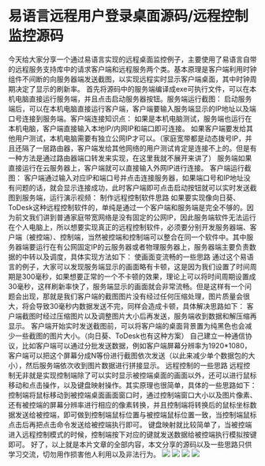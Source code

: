 # 易语言远程用户登录桌面源码/远程控制监控源码

今天给大家分享一个通过易语言实现的远程桌面监控例子，主要使用了易语言自带的远程服务支持库中的请求客户端和远程服务两个类。基本原理是客户端利用时钟组件不间断的向服务器端发送截图，以实现远程实时显示客户端桌面，其中时钟周期决定了显示的刷新率。 首先将源码中的服务端编译成exe可执行文件，可以在本机电脑直接运行服务端，并且点击启动服务器按钮。服务端运行截图：
启动服务端后，可以在本机电脑直接运行客户端，客户端要输入服务端显示的IP地址以及端口号连接到服务端。客户端连接知识点：
如果是本机电脑测试，服务端也运行在本机电脑，客户端直接输入本地IP/内网IP和端口即可连接。
如果客户端要发给其他用户测试，本机电脑需要有独立公网IP才可以。（家庭宽带都是动态拨号IP，并且还隔了一层路由器，客户端发给其他网络的用户测试肯定是连接不上的。但是有一种方法是通过路由器端口转发来实现，在这里我就不展开来讲了）
服务端如果直接运行在云服务器上，客户端就可以直接输入外网IP进行连接。
客户端运行截图：
客户端通过输入对应IP和端口号并点击连接服务器，如果端口号和IP地址没有问题的话，就会显示连接成功，此时客户端即可点击启动按钮就可以实时发送截图到服务端，运行演示视频：
制作远程控制软件思路
如果要实现像向日葵、ToDesk这种远程控制软件的，单纯是通过一个客户端和服务端是完全不够的。因为前文我们讲到普通家庭带宽网络是没有固定的公网IP，因此服务端软件无法运行在个人电脑上，所以想要实现真正的远程控制软件，必须要分别开发服务器端、客户端（被控端）、控制端，当然被控端和控制端可以整合在同一个软件中。其中服务器端要运行在有公网固定IP的云服务器或者物理服务器上，服务器端主要负责数据的中转以及调度，具体实现方法如下：
使画面变流畅的一些思路
通过这个易语言的例子，大家可以发现服务端显示的画面略有卡顿，这是因为我们设置了时间周期是300毫秒，如果想要正常的一个不卡顿的效果，理论上可以将时间周期设置成30毫秒，这样刷新率快了，服务端显示的画面就会非常流畅。但是这样有一个问题会出现，那就是我们客户端的截图图片没有经过任何压缩处理，图片质量会很大，将会导致30毫秒内数据发送不完，同样会造成卡顿，具体解决思路如下：
客户端截图时经过压缩图片以及调整图片大小后再发送，服务端收到数据和解压缩再显示。
客户端开始实时发送截图前，可以将客户端的桌面背景置为纯黑色也会减少一些截图的图片大小。（向日葵、ToDesk也有这种方案）
自己建立一种通信协议，比如客户端可以通过分批发送数据，例如客户端屏幕分辨率为1920\*1080，客户端可以把这个屏幕分成N等份进行截图依次发送（以此来减少单个数据包的大小），然后服务端依次收到图片数据进行拼接显示。
远程控制的一些思路
远程控制无非就是实现控制端除了可以实时显示被控端桌面的画面以外，还可以进行鼠标移动和点击操作，以及键盘映射操作。其实原理也很简单，具体的一些思路如下：
控制端将鼠标移动到被控端桌面画面窗口时，通过控制端窗口大小以及图片像素、还有被控端的屏幕分辨率进行相应的像素转换，并且控制端将转换后的鼠标坐标数据发送给被控端，即可做到控制端鼠标位置与被控端鼠标位置一致，当控制端鼠标点击后再把点击命令发送给被控端执行即可。
键盘映射就比较简单了，当被控端进入远程控制模式的时候，控制端按下对应的键就发送数据给被控端执行模拟按键即可。
好了，以上就是本片文章的全部内容，本文分享的源码以及一些思路只供学习交流，切勿用作损害他人利用以及非法行为。
[![](https://wukongymw.com/wp-content/uploads/2023/04/1682006497-ffdaa4b07c7f04c.jpg)](https://wukongymw.com/wp-content/uploads/2023/04/1682006497-ffdaa4b07c7f04c.jpg)
[![](https://wukongymw.com/wp-content/uploads/2023/04/1682006496-3053f53cb69f936.jpg)](https://wukongymw.com/wp-content/uploads/2023/04/1682006496-3053f53cb69f936.jpg)
[![](https://wukongymw.com/wp-content/uploads/2023/04/1682006495-f2ee8f0501c71cf.jpg)](https://wukongymw.com/wp-content/uploads/2023/04/1682006495-f2ee8f0501c71cf.jpg)
[![](https://wukongymw.com/wp-content/uploads/2023/04/1682006494-a4727af827b3223.jpg)](https://wukongymw.com/wp-content/uploads/2023/04/1682006494-a4727af827b3223.jpg)